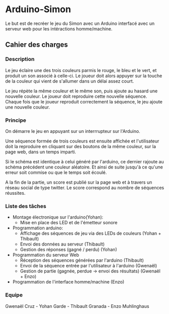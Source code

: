# Arduino-Simon

Le but est de recréer le jeu du Simon avec un Arduino interfacé avec un serveur web pour les intéractions homme/machine.

## Cahier des charges

### Description

Le jeu éclaire une des trois couleurs parmis le rouge, le bleu et le vert, et produit un son associé à celle-ci. 
Le joueur doit alors appuyer sur la touche de la couleur qui vient de s'allumer dans un délai assez court.

Le jeu répète la même couleur et le même son, puis ajoute au hasard une nouvelle couleur. Le joueur doit reproduire cette nouvelle séquence. Chaque fois que le joueur reproduit correctement la séquence, le jeu ajoute une nouvelle couleur.

### Principe

On démarre le jeu en appuyant sur un interrrupteur sur l'Arduino. 

Une séquence formée de trois couleurs est ensuite affichée et l'utilisateur doit la reproduire en cliquant sur des boutons de la même couleur, sur la page web, dans un temps imparti.

Si le schéma est identique à celui généré par l'arduino, ce dernier rajoute au schéma précédent une couleur aléatoire. Et ainsi de suite jusqu'à ce qu'une erreur soit commise ou que le temps soit écoulé.

A la fin de la partie, un score est publié sur la page web et à travers un réseau social de type twitter. Le score correspond au nombre de séquences réussites.

### Liste des tâches

- Montage électronique sur l'arduino(Yohan):
	- Mise en place des LED et de l'émetteur sonore
- Programmation arduino:
	- Affichage des séquences de jeu via des LEDs de couleurs (Yohan + Thibault)
	- Envoi des données au serveur (Thibault)
	- Gestion des réponses (gagné / perdu) (Yohan)
- Programmation du serveur Web
	- Réception des séquences générées par l'arduino (Thibault)
	- Envoi de la séquence entrée par l'utilisateur à l'arduino (Gwenaël)
	- Gestion de partie (gagnée, perdue -> envoi des résultats) (Gwenaël + Enzo)
- Programmation de l'interface homme/machine (Enzo)

### Equipe

Gwenaël Cruz - Yohan Garde - Thibault Granada - Enzo Muhlinghaus
